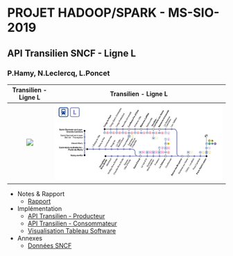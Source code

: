 # PROJET HADOOP/SPARK - MS-SIO-2019
## API Transilien SNCF - Ligne L
### P.Hamy, N.Leclercq, L.Poncet

Transilien - Ligne L                    | Transilien - Ligne L       
:--------------------------------------:|:-------------------------------:
![](./api-transilien/trains-tracker.gif)| ![](./api-transilien/line-l.png) 

* Notes & Rapport
  * [Rapport](./docs/rapport/RapportHAP.md)
* Implémentation 
  * [API Transilien - Producteur](./api-transilien/api-transilien-producer.ipynb)
  * [API Transilien - Consommateur](./api-transilien/api-transilien-consumer.ipynb)
  * [Visualisation Tableau Software](./docs/rapport/RapportPOL.md)
* Annexes
  * [Données SNCF](./api-transilien/api-transilien-sncf-data.ipynb)

